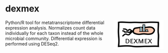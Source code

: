 # dexmex
<picture>
  <img align="right" alt="dexmex Logo" src="dexmex/img/logo.png" width="160">
</picture>

Python/R tool for metatranscriptome differential expression analysis. Normalizes count data individually for each taxon instead of the whole microbial community. Differential expression is performed using DESeq2.
